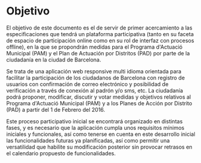 # Objetivo

El objetivo de este documento es el de servir de primer acercamiento a
las especificaciones que tendrá un plataforma participativa (tanto en su
faceta de espacio de participación online como en su rol de interfaz con
procesos offline), en la que se propondrán medidas para el Programa
d'Actuació Municipal (PAM) y el Plan de Actuación por Distritos (PAD)
por parte de la ciudadanía en la ciudad de Barcelona.

Se trata de una aplicación web responsive multi idioma orientada para
facilitar la participación de los ciudadanos de Barcelona con registro
de usuarios con confirmación de correo electrónico y posibilidad de
verificación a través de conexión al padrón y/o sms, etc. La ciudadanía
podrá proponer, modificar, discutir y votar medidas y objetivos
relativos al Programa d'Actuació Municipal (PAM) y a los Planes de
Acción por Distrito (PAD) a partir del 1 de Febrero del 2016.

Este proceso participativo inicial se encontrará organizado en distintas
fases, y es necesario que la aplicación cumpla unos requisitos mínimos
iniciales y funcionales, así como tenerse en cuenta en este desarrollo
inicial las funcionalidades futuras ya planificadas, así como permitir
una versatilidad que habilite su modificación posterior sin provocar
retrasos en el calendario propuesto de funcionalidades.

